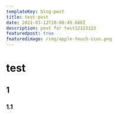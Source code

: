 ```yaml
---
templateKey: blog-post
title: test-post
date: 2021-03-12T10:00:49.686Z
description: post for test12123123
featuredpost: true
featuredimage: /img/apple-touch-icon.png
---
```

# test

## 1

### 1.1